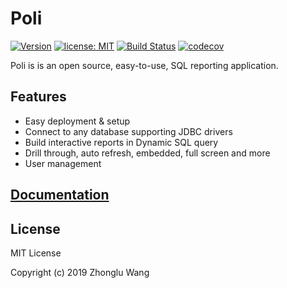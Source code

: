 # Poli

[![Version](https://img.shields.io/badge/Version-0.3.0-0065FF.svg)](#)
[![license: MIT](https://img.shields.io/badge/license-MIT-orange.svg)](https://opensource.org/licenses/MIT)
[![Build Status](https://travis-ci.org/shzlw/poli.svg?branch=master)](https://travis-ci.org/shzlw/poli)
[![codecov](https://codecov.io/gh/shzlw/poli/branch/master/graph/badge.svg)](https://codecov.io/gh/shzlw/poli)

Poli is is an open source, easy-to-use, SQL reporting application.

## Features

* Easy deployment & setup
* Connect to any database supporting JDBC drivers
* Build interactive reports in Dynamic SQL query
* Drill through, auto refresh, embedded, full screen and more
* User management

## [Documentation](https://shzlw.github.io/poli/)


## License

MIT License

Copyright (c) 2019 Zhonglu Wang
